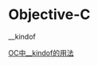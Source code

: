 
# Objective-C

__kindof

[OC中__kindof的用法](https://blog.csdn.net/gang544043963/article/details/60880063)
